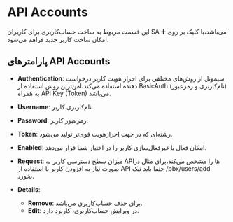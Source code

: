 

# API Accounts

این قسمت مربوط به ساخت حساب‌کاربری برای کاربران SA می‌باشد،با کلیک بر روی ➕ امکان ساخت کاربر جدید فراهم می‌شود.


## پارامترهای API Accounts

- **Authentication**: سیموتل از روش‌های مختلفی برای احراز هویت کاربر درخواست دهنده استفاده می‌کند،امن‌ترین روش استفاده
 از BasicAuth (نام‌کاربری و رمزعبور)  به همراه API Key (Token) می‌باشد.

- **Username**: نام‌کاربری کاربر.

- **Password**: رمزعبور کاربر.

- **Token**: رشته‌ای که در جهت احرازهویت قوی‌تر تولید می‌شود.

- **Enabled**: امکان فعال یا غیر‌فعال‌سازی کاربر را در اختیار شما قرار می‌دهد.

- **Request**: میزان سطح دسترسی کاربر به APIها را مشخص می‌کند،برای مثال در صورت نیاز به افزودن کاربر با استفاده
 از API حتما باید تیک /pbx/users/add بخورد.
 
- **Details**:
	- **Remove**: برای حذف حساب‌کاربری می‌باشد.
	- **Edit**: در ویرایش حساب‌کاربری، کاربرد دارد.